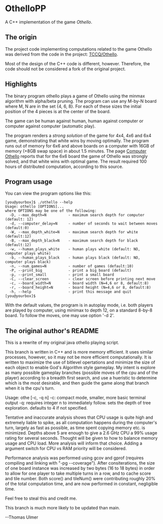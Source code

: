 # OthelloPP
A C++ implementation of the game *Othello*.

## The origin
The project code implementing computations related to the
game Othello was derived from the code in the project:
[TCCQ/Othello](https://github.com/TCCQ/Othello).

Most of the design of the C++ code is different, however.
Therefore, the code should not be considered a fork of
the original project.

## Highlights
The binary program othello plays a game of Othello using the minmax
algorithm with alpha/beta pruning. The program can use any M-by-N board
where M, N are in the set {4, 6, 8}. For each of these sizes 
the initial position of the 4 pieces is at the center of the board.

The game can be human against human, human against computer or
computer against computer (automatic play).

The program renders a *strong solution* of the game for 4x4, 4x6 and
6x4 game, demonstrating that white wins by moving optimally. The
program runs out of memory for 6x6 and above boards on a computer with
16GB of memory (+8GB swap space) in about 1.5 minutes.
The page [Computer Othello](https://en.wikipedia.org/wiki/Computer_Othello)
reports that for the 6x6 board the game of Othello was strongly solved,
and that white wins with optimal game. The result required
100 hours of distributed computation, according to this source.

## Program usage
You can view the program options like this:

    [you@yourbox]$ ./othello --help
	Usage: othello [OPTIONS]...
	where OPTIONS may be one of the following:
	  -D, --max_depth=N          - maximum search depth for computer (default: 12)
	  -d, --computer_delay=N     - number of seconds to wait between moves (default:0)
	  -W, --max_depth_white=N    - maximum search depth for white (default:12)
	  -B, --max_depth_black=N    - maximum search depth for black (default:12)
	  -w, --human_plays_white    - human plays white (default: NO, computer plays white)
	  -b, --human_plays_black    - human plays black (default: NO, computer plays black)
	  -n, --num_games=N          - number of games (default:10)
	  -P, --print_big            - print a big board (default)
	  -p, --print_small          - print a small board
	  -C, --clear_screen         - clear screen before printing next move
	  -c, --board_width=N        - board width (N=4,6 or 8, default:8)
	  -r, --board_height=N       - board height (N=4,6 or 8, default:8)
	  -h, --help                 - print this message and quit
    [you@yourbox]$

With the default values, the program is in autoplay mode, i.e. both
players are played by computer, using minimax to depth 12, on a
standard 8-by-8 board. To follow the moves, one may use option '-d 2'.

## The original author's README

This is a rewrite of my original java othello playing script.

This branch is written in C++ and is more memory efficient. It uses
similar processes, however, so it may not be more efficient
computationally. It is written to maximize the use of bitlevel
opertations and minimize the size of each object to enable God's
Algorithm style gameplay. My intent is explore as many possible
gameplay branches (possible moves of the cpu and of the player)
according to a breadth first search, and use a hueristic to determine
which is the most desirable, and then guide the game along that branch
when it is the cpu's turn.

Usage: othe [-c, -q n]
-c: compact mode, smaller, more basic terminal output
-q: requires integer n to immediately follow. sets the depth of tree exploration. defaults to 4 if not specified. 

Tentative and inaccurate analysis shows that CPU usage is quite high
and extremely liable to spike, as all computation happens during the
computer's turn, largely as fast as possible, as time spent copying
memory etc. is minimized. Depths above 5 are enough to give a 2.6 GHz
CPU a 99% usage rating for several seconds. Thought will be given to
how to balance memory usage and CPU load. More analysis will inform
that choice. Adding a argument switch for CPU vs RAM priority will be
considered.

Performance analysis was performed using gcov and gprof (requires
compiling and linking with "-pg --coverage"). After consiterations,
the size of one board instance was increased by two bytes (16 to 18
bytes) in order to allow for one player to take multiple turns in a
row, and to cache score and tile number. Both score() and tileNum()
were contributing roughly 20% of the total computation time, and are
now performed in constant, negligible time.

Feel free to steal this and credit me.

This branch is much more likely to be updated than main.

--Thomas Ulmer
